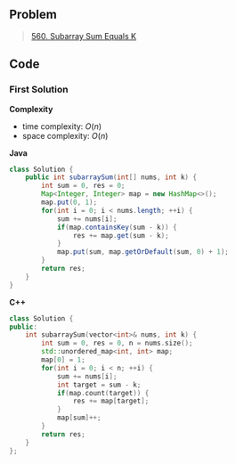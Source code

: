 ## Problem

> [560. Subarray Sum Equals K](https://leetcode.cn/problems/subarray-sum-equals-k/)

## Code

### First Solution

**Complexity**

- time complexity: $O(n)$
- space complexity: $O(n)$

**Java**

```java
class Solution {
    public int subarraySum(int[] nums, int k) {
        int sum = 0, res = 0;
        Map<Integer, Integer> map = new HashMap<>();
        map.put(0, 1);
        for(int i = 0; i < nums.length; ++i) {
            sum += nums[i];
            if(map.containsKey(sum - k)) {
                res += map.get(sum - k);
            }
            map.put(sum, map.getOrDefault(sum, 0) + 1);
        }
        return res;
    }
}
```

**C++**

```c++
class Solution {
public:
    int subarraySum(vector<int>& nums, int k) {
        int sum = 0, res = 0, n = nums.size();
        std::unordered_map<int, int> map;
        map[0] = 1;
        for(int i = 0; i < n; ++i) {
            sum += nums[i];
            int target = sum - k;
            if(map.count(target)) {
                res += map[target];
            }
            map[sum]++;
        }
        return res;
    }
}; 
```
